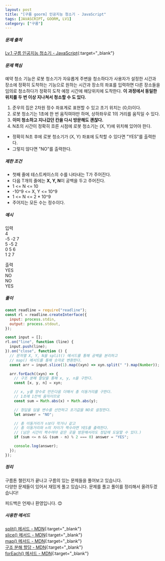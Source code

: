 ```yaml
---
layout: post
title: "[구름 goorm] 인공지능 청소기 - JavaScript"
tags: [JAVASCRIPT, GOORM, LV1]
category: ["구름"]
---
```


##### 문제 출처

[Lv.1 구름 인공지능 청소기 - JavaScript](https://level.goorm.io/exam/43068/1a-%EC%9D%B8%EA%B3%B5%EC%A7%80%EB%8A%A5-%EC%B2%AD%EC%86%8C%EA%B8%B0/quiz/1){:target="\_blank"}

##### 문제 핵심

예약 청소 기능은 로봇 청소기가 자유롭게 주변을 청소하다가 사용자가 설정한 시간과 장소에 정확히 도착하는 기능으로 원하는 시간과 장소의 좌표를 입력하면 다른 장소들을 임의로 청소하다가 정확히 도착 예정 시간에 해당위치에 도착한다. **이 과정에서 동일한 위치를 두 번 이상 지나쳐서 청소할 수 도 있다.**

1. 준우의 집은 2차원 정수 좌표계로 표현할 수 있고 초기 위치는 (0,0)이다.
2. 로봇 청소기는 1초에 한 번 움직여야만 하며, 상하좌우로 1의 거리를 움직일 수 있다.
3. **이미 청소하고 지나갔던 칸을 다시 방문해도 괜찮다.**
4. N초의 시간이 정확히 흐른 시점에 로봇 청소기는 (X, Y)에 위치해 있어야 한다.

- 정확히 N초 후에 로봇 청소기가 (X, Y) 좌표에 도착할 수 있다면 "YES"를 출력한다.
- 그렇지 않다면 "NO"를 출력한다.

##### 제한 조건

- 첫째 줄에 테스트케이스의 수를 나타내는 T가 주어진다.
- 다음 T개의 줄에는 **X, Y, N**이 공백을 두고 주어진다.
- 1 <= N <= 10
- -10^9 <= X, Y <= 10^9
- 1 <= N <= 2 \* 10^9
- 주어지는 모든 수는 정수이다.

##### 예시

입력<br />
4<br />
-5 -2 7<br />
5 -5 2<br />
0 5 6<br />
1 2 7<br />

출력<br />
YES<br />
NO<br />
NO<br />
YES<br />

##### 풀이

```javascript
const readline = require("readline");
const rl = readline.createInterface({
  input: process.stdin,
  output: process.stdout,
});

const input = [];
rl.on("line", function (line) {
  input.push(line);
}).on("close", function () {
  // 문자열 X, Y, N을 split() 메서드를 통해 공백을 분리하고
  // map() 메서드를 통해 숫자로 변환한다.
  const arr = input.slice(1).map((xyn) => xyn.split(" ").map(Number));

  arr.forEach((xyn) => {
    // 구조 분해 할당을 통해 x, y, n을 구한다.
    const [x, y, n] = xyn;

    // x, y를 양수로 만든다음 더해서 총 이동거리를 구한다.
    // 1초에 1칸씩 움직이므로
    const sum = Math.abs(x) + Math.abs(y);

    // 정답을 담을 변수를 선언하고 초기값을 NO로 설정한다.
    let answer = "NO";

    // 총 이동거리가 n보다 작거나 같고
    // 총 이동거리와 n의 차이가 짝수라면 YES를 출력한다.
    // (남은 시간이 짝수여야 같은 곳을 방문해서라도 정답에 도달할 수 있다.)
    if (sum <= n && (sum - n) % 2 === 0) answer = "YES";

    console.log(answer);
  });
});
```

##### 정리

구름톤 챌린지가 끝나고 구름의 있는 문제들을 풀어보고 있습니다.<br />
다양한 문제들이 있어서 재밌게 풀고 있습니다. 문제를 풀고 풀이를 정리해서 올려두겠습니다!

피드백은 언제나 환영입니다. 😊

##### 사용한 메서드

[split() 메서드 - MDN](https://developer.mozilla.org/ko/docs/Web/JavaScript/Reference/Global_Objects/String/split){:target="\_blank"}<br />
[slice() 메서드 - MDN](https://developer.mozilla.org/ko/docs/Web/JavaScript/Reference/Global_Objects/Array/slice){:target="\_blank"}<br />
[map() 메서드 - MDN](https://developer.mozilla.org/ko/docs/Web/JavaScript/Reference/Global_Objects/Array/map){:target="\_blank"}<br />
[구조 분해 할당 - MDN](https://developer.mozilla.org/ko/docs/Web/JavaScript/Reference/Operators/Destructuring_assignment){:target="\_blank"}<br />
[forEach() 메서드 - MDN](https://developer.mozilla.org/ko/docs/Web/JavaScript/Reference/Global_Objects/Array/forEach){:target="\_blank"}<br />
